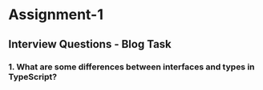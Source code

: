 # Assignment-1

## Interview Questions - Blog Task

### 1. What are some differences between interfaces and types in TypeScript?

